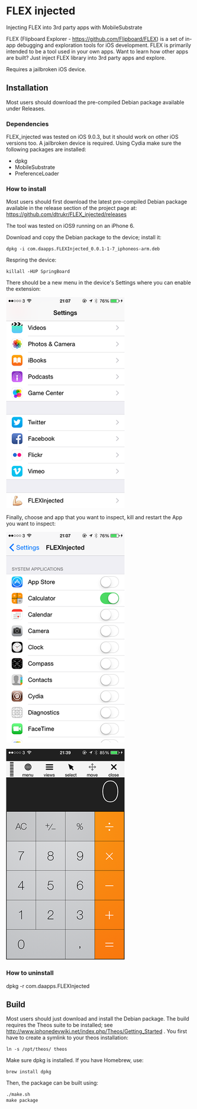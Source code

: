 # FLEX injected
Injecting FLEX into 3rd party apps with MobileSubstrate

FLEX (Flipboard Explorer - https://github.com/Flipboard/FLEX) is a set of in-app debugging and exploration tools for iOS development.  FLEX is primarily intended to be a tool used in your own apps.  Want to learn how other apps are built? Just inject FLEX library into 3rd party apps and explore.

Requires a jailbroken iOS device.

Installation
------------

Most users should download the pre-compiled Debian package available under Releases.

### Dependencies

FLEX_injected was tested on iOS 9.0.3, but it should work on other iOS versions too. A jailbroken device
is required. Using Cydia make sure the following packages are installed:
- dpkg
- MobileSubstrate
- PreferenceLoader

### How to install

Most users should first download the latest pre-compiled Debian package available in the release section of the project page at: https://github.com/dtrukr/FLEX_injected/releases

The tool was tested on iOS9 running on an iPhone 6.

Download and copy the Debian package to the device; install it:  

    dpkg -i com.daapps.FLEXInjected_0.0.1-1-7_iphoneos-arm.deb

Respring the device:

    killall -HUP SpringBoard

There should be a new menu in the device's Settings where you can
enable the extension:

![Settings](Screenshots/Settings1.png)

Finally, choose and app that you want to inspect, kill and restart the App you want to inspect:

![Settings flex App](Screenshots/Settings2.png)

![Calculator inside flex App](Screenshots/Calculator.png)

### How to uninstall

 dpkg -r com.daapps.FLEXInjected


Build
-----

Most users should just download and install the Debian package.
The build requires the Theos suite to be installed;
see http://www.iphonedevwiki.net/index.php/Theos/Getting_Started .
You first have to create a symlink to your theos installation:

    ln -s /opt/theos/ theos

Make sure dpkg is installed. If you have Homebrew, use:

    brew install dpkg

Then, the package can be built using:

	./make.sh
    make package
